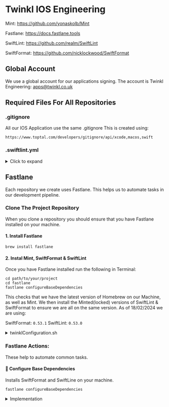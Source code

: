 # Twinkl IOS Engineering
Mint: https://github.com/yonaskolb/Mint

Fastlane: https://docs.fastlane.tools

SwiftLint: https://github.com/realm/SwiftLint

SwiftFormat: https://github.com/nicklockwood/SwiftFormat

## Global Account
We use a global account for our applications signing.
The account is Twinkl Engineering: apps@twinkl.co.uk

## Required Files For All Repositories

### .gitignore
All our IOS Application use the same .gitignore
This is created using:
 ```
https://www.toptal.com/developers/gitignore/api/xcode,macos,swift
 ```
 
 ### .swiftlint.yml
 <details>
  <summary>Click to expand</summary>
 
  ```swift
 # Excluded Paths
excluded:
  - ${PWD}/Carthage
  - ${PWD}/Pods
  - ${PWD}/DerivedData
  - ${PWD}/3rdParty

# Disabled Rules
disabled_rules:
  - discarded_notification_center_observer
  - notification_center_detachment
  - orphaned_doc_comment
  - todo
  - unused_capture_list
  - trailing_closure
  - force_try
  - force_unwrapping
  - vertical_whitespace
  - collection_alignment
  - multiline_function_chains
  - closure_body_length
  - extension_access_modifier
  - multiline_arguments_brackets
  - generic_type_name

# Analyzer Rules
analyzer_rules:
  - unused_closure_parameter
  - unused_control_flow_label
  - unused_declaration
  - unused_enumerated
  - unused_import
  - unused_optional_binding
  - unused_setter_value

# Enforced Rules
opt_in_rules:
  - private_outlet
  - private_subject
  - private_action
  - array_init
  - block_based_kvo
  - closing_brace
  - closure_end_indentation
  - closure_parameter_position
  - closure_spacing
  - comma
  - comment_spacing
  - compiler_protocol_init
  - computed_accessors_order
  - contains_over_filter_count
  - contains_over_filter_is_empty
  - contains_over_first_not_nil
  - contains_over_range_nil_comparison
  - control_statement
  - convenience_type
  - deployment_target
  - discouraged_assert
  - discouraged_direct_init
  - discouraged_object_literal
  - duplicate_imports
  - dynamic_inline
  - empty_collection_literal
  - empty_count
  - empty_enum_arguments
  - empty_parameters
  - empty_parentheses_with_trailing_closure
  - empty_string
  - explicit_init
  - fatal_error_message
  - file_name_no_space
  - first_where
  - flatmap_over_map_reduce
  - for_where
  - function_parameter_count
  - identical_operands
  - identifier_name
  - implicit_getter
  - is_disjoint
  - joined_default_parameter
  - large_tuple
  - last_where
  - leading_whitespace
  - legacy_cggeometry_functions
  - legacy_constant
  - legacy_constructor
  - legacy_hashing
  - legacy_multiple
  - legacy_nsgeometry_functions
  - legacy_random
  - line_length
  - literal_expression_end_indentation
  - lower_acl_than_parent
  - mark
  - modifier_order
  - multiline_arguments
  - multiline_literal_brackets
  - multiline_parameters
  - multiline_parameters_brackets
  - multiple_closures_with_trailing_closure
  - no_fallthrough_only
  - no_space_in_method_call
  - nslocalizedstring_require_bundle
  - nsobject_prefer_isequal
  - number_separator
  - opening_brace
  - operator_usage_whitespace
  - operator_whitespace
  - optional_enum_case_matching
  - overridden_super_call
  - prefer_self_type_over_type_of_self
  - prefer_zero_over_explicit_init
  - private_over_fileprivate
  - prohibited_super_call
  - protocol_property_accessors_order
  - reduce_boolean
  - reduce_into
  - redundant_discardable_let
  - redundant_nil_coalescing
  - redundant_objc_attribute
  - redundant_optional_initialization
  - redundant_set_access_control
  - redundant_string_enum_value
  - redundant_type_annotation
  - redundant_void_return
  - required_enum_case
  - return_arrow_whitespace
  - shorthand_operator
  - sorted_first_last
  - statement_position
  - static_operator
  - superfluous_disable_command
  - switch_case_alignment
  - syntactic_sugar
  - toggle_bool
  - trailing_comma
  - trailing_newline
  - trailing_semicolon
  - type_body_length
  - unavailable_function
  - unneeded_break_in_switch
  - unneeded_parentheses_in_closure_argument
  - untyped_error_in_catch
  - valid_ibinspectable
  - vertical_parameter_alignment
  - vertical_parameter_alignment_on_call
  - void_return
  - weak_delegate
  - yoda_condition

# Custom Rules Thresholds

file_length:
  warning: 600
  error: 1000
  ignore_comment_only_lines: true

function_body_length:
  warning: 100
  error: 150

function_parameter_count:
  warning: 8
  error: 12

identifier_name:
  min_length:
    error: 1
    warning: 2
  max_length:
    warning: 60
    error: 100
  excluded:
    - id
    - Id
    - ID
    - on
    - On
    - ON
    - x
    - y
    - z
    - i
    - j
    - UI

type_name:
  excluded:
    - id
    - Id
    - ID
    - on
    - On
    - ON
    - UI

line_length:
  warning: 150
  error: 250
  ignores_comments: true

number_separator:
  minimum_length: 5

type_body_length:
  warning: 300
  error: 450

large_tuple:
  warning: 3
  error: 4

private_outlet:
  severity: warning

private_subject:
  severity: warning

private_action:
  severity: warning

# Custom Rules
custom_rules:
   no_print_statement:
    included: ".*\\.swift"
    name: "No Print Statement"
    regex: "print\\("
   message: "Print statement should be avoided. Use IOSLog instead."
   severity: warning
  ```
</details>
 
## Fastlane
Each repository we create uses Fastlane.
This helps us to automate tasks in our development pipeline.

### Clone The Project Repository
When you clone a repository you should ensure that you have Fastlane installed on your machine.

#### 1. Install Fastlane
```
brew install fastlane
```

#### 2. Instal Mint, SwiftFormat & SwiftLint
Once you have Fastlane installed run the following in Terminal:
```
cd path/to/your/project
cd fastlane
fastlane configureBaseDependencies
```
This checks that we have the latest version of Homebrew on our Machine, as well as Mint.
We then install the Minted(locked) versions of SwiftLint & SwiftFormat to ensure we are all on the same version. As of 18/02/2024 we are using:

SwiftFormat: ```0.53.1```
SwiftLint: ```0.53.0```

<details>
  <summary>twinklConfiguration.sh</summary>


  ```swift
  #!/bin/bash

# Define SwiftLint & SwiftFormat Versions

SWIFTFORMAT_VERSION="0.53.1"
SWIFTLINT_VERSION="0.53.0"

# Check to see if homebrew is installed on our developers machine
# If not we install the latest
# If it is check we have the latest
if ! command -v brew &> /dev/null
then
    echo "Homebrew not installed. Installing Homebrew..."
    if /bin/bash -c "$(curl -fsSL https://raw.githubusercontent.com/Homebrew/install/HEAD/install.sh)"; then
        echo "✅ Homebrew installed successfully."
    else
        echo "❌ Failed to install Homebrew."
        exit 1
    fi
else
    echo "Homebrew is already installed. Updating Homebrew..."
    if brew update; then
        echo "✅ Homebrew updated successfully."
    else
        echo "❌ Failed to update Homebrew."
        exit 1
    fi
fi

# Install Mint to ensure that we lock our versions of SwiftLint and SwiftFormat
if ! command -v mint &> /dev/null; then
    echo "Mint is not installed. Installing Mint..."
    if ! brew install mint; then
        echo "❌ Failed to install Mint."
        exit 1
    fi
else
    echo "Mint is already installed. Checking for updates..."
    brew upgrade mint || echo "Mint is up to date."
fi

# Install SwiftFormat using Mint in our Repository
echo "Installing SwiftFormat version $SWIFTFORMAT_VERSION..."
if ! mint install nicklockwood/SwiftFormat@$SWIFTFORMAT_VERSION; then
    echo "❌ Failed to install SwiftFormat."
    exit 1
else
    echo "✅ SwiftFormat installed successfully."
fi

# Install SwiftLint using Mint in our Repository
echo "Installing SwiftLint version $SWIFTLINT_VERSION..."
if ! mint install realm/SwiftLint@$SWIFTLINT_VERSION; then
    echo "❌ Failed to install SwiftLint."
    exit 1
else
    echo "✅ SwiftLint installed successfully."
fi
  ```
</details>

### Fastlane Actions:
These help to automate common tasks.

#### 🚀 Configure Base Dependencies
Installs SwiftFormat and SwiftLine on your machine.
 ```
 fastlane configureBaseDependencies
 ```
 <details>
  <summary>Implementation</summary>
  
  ```swift
  # Setup Lint and Formatting Tools
lane :configureBaseDependencies do
  # Define SwiftLint & SwiftFormat Versions
  swiftformat_version = "0.53.1"
  swiftlint_version = "0.53.0"

  # Check for Homebrew and install if not present
  unless system("command -v brew > /dev/null 2>&1")
    UI.message("Homebrew not installed. Installing Homebrew...")
    system("/bin/bash -c \"$(curl -fsSL https://raw.githubusercontent.com/Homebrew/install/HEAD/install.sh)\"") || UI.user_error!("❌ Failed to install Homebrew.")
    UI.success("✅ Homebrew installed successfully.")
  else
    UI.message("Homebrew is already installed. Updating Homebrew...")
    system("brew update") || UI.user_error!("❌ Failed to update Homebrew.")
    UI.success("✅ Homebrew updated successfully.")
  end

  # Install or update Mint
  unless system("command -v mint > /dev/null 2>&1")
    UI.message("Mint is not installed. Installing Mint...")
    system("brew install mint") || UI.user_error!("❌ Failed to install Mint.")
    UI.success("✅ Mint installed successfully.")
  else
    UI.message("Mint is already installed. Checking for updates...")
    system("brew upgrade mint") || UI.message("Mint is up to date.")
    UI.success("✅ Mint checked/updated successfully.")
  end

  # Install SwiftFormat using Mint
  UI.message("Installing SwiftFormat version #{swiftformat_version}...")
  system("mint install nicklockwood/SwiftFormat@#{swiftformat_version}") || UI.user_error!("❌ Failed to install SwiftFormat.")
  UI.success("✅ SwiftFormat installed successfully.")

  # Install SwiftLint using Mint
  UI.message("Installing SwiftLint version #{swiftlint_version}...")
  system("mint install realm/SwiftLint@#{swiftlint_version}") || UI.user_error!("❌ Failed to install SwiftLint.")
  UI.success("✅ SwiftLint installed successfully.")
end
  ```
</details>
